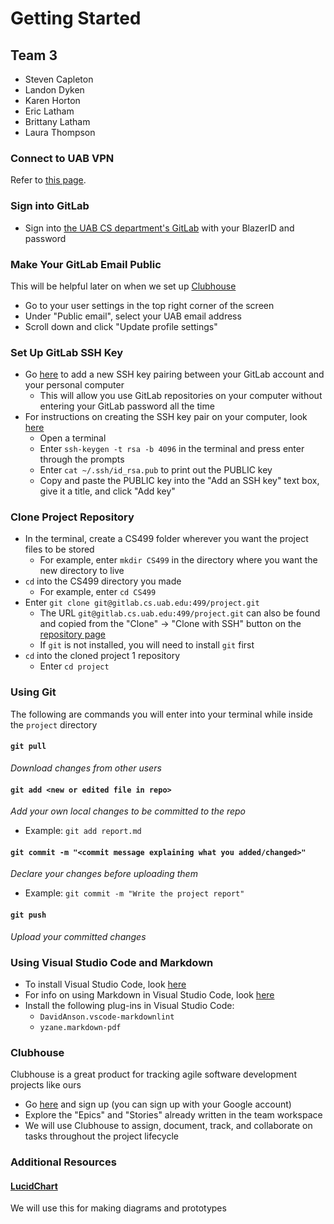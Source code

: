 # Getting Started

## Team 3

- Steven Capleton
- Landon Dyken
- Karen Horton
- Eric Latham
- Brittany Latham
- Laura Thompson

### Connect to UAB VPN

Refer to [this page](https://www.uab.edu/it/home/tech-solutions/network/vpn).

### Sign into GitLab

- Sign into [the UAB CS department's GitLab](https://gitlab.cs.uab.edu/) with your BlazerID and password

### Make Your GitLab Email Public

This will be helpful later on when we set up [Clubhouse](#clubhouse)

- Go to your user settings in the top right corner of the screen
- Under "Public email", select your UAB email address
- Scroll down and click "Update profile settings"

### Set Up GitLab SSH Key

- Go [here](https://gitlab.cs.uab.edu/profile/keys) to add a new SSH key pairing between your GitLab account and your personal computer
  - This will allow you use GitLab repositories on your computer without entering your GitLab password all the time
- For instructions on creating the SSH key pair on your computer, look [here](https://gitlab.com/help/ssh/README#generating-a-new-ssh-key-pair)
  - Open a terminal
  - Enter `ssh-keygen -t rsa -b 4096` in the terminal and press enter through the prompts
  - Enter `cat ~/.ssh/id_rsa.pub` to print out the PUBLIC key
  - Copy and paste the PUBLIC key into the "Add an SSH key" text box, give it a title, and click "Add key"

### Clone Project Repository

- In the terminal, create a CS499 folder wherever you want the project files to be stored
  - For example, enter `mkdir CS499` in the directory where you want the new directory to live
- `cd` into the CS499 directory you made
  - For example, enter `cd CS499`
- Enter `git clone git@gitlab.cs.uab.edu:499/project.git`
  - The URL `git@gitlab.cs.uab.edu:499/project.git` can also be found and copied from the "Clone" -> "Clone with SSH" button on the [repository page](https://gitlab.cs.uab.edu/499/project)
  - If `git` is not installed, you will need to install `git` first
- `cd` into the cloned project 1 repository
  - Enter `cd project`

### Using Git

The following are commands you will enter into your terminal while inside the `project` directory

#### `git pull`

_Download changes from other users_

#### `git add <new or edited file in repo>`

_Add your own local changes to be committed to the repo_

- Example: `git add report.md`

#### `git commit -m "<commit message explaining what you added/changed>"`

_Declare your changes before uploading them_

- Example: `git commit -m "Write the project report"`

#### `git push`

_Upload your committed changes_

### Using Visual Studio Code and Markdown

- To install Visual Studio Code, look [here](https://code.visualstudio.com/Download)
- For info on using Markdown in Visual Studio Code, look [here](https://code.visualstudio.com/docs/languages/markdown)
- Install the following plug-ins in Visual Studio Code:
  - `DavidAnson.vscode-markdownlint`
  - `yzane.markdown-pdf`

### Clubhouse

Clubhouse is a great product for tracking agile software development projects like ours

- Go [here](https://app.clubhouse.io/invite-link/612e6097-4c0e-4a0b-a830-f2ddba5d4b26) and sign up (you can sign up with your Google account)
- Explore the "Epics" and "Stories" already written in the team workspace
- We will use Clubhouse to assign, document, track, and collaborate on tasks throughout the project lifecycle

### Additional Resources

#### [LucidChart](https://app.lucidchart.com/)

We will use this for making diagrams and prototypes
